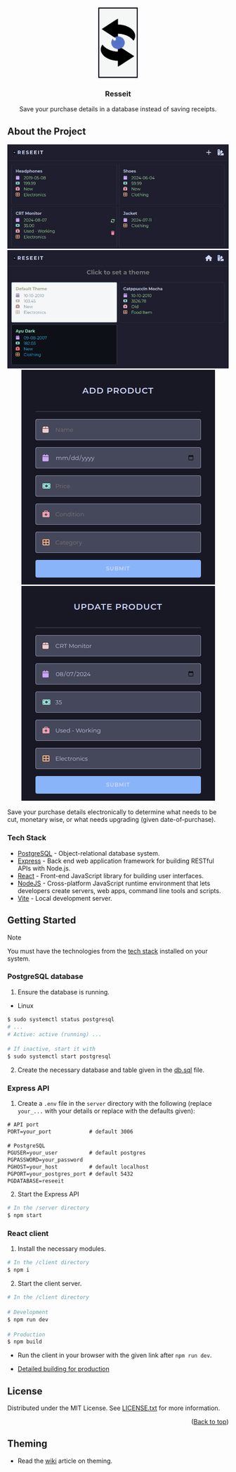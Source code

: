 <a name="readme-top"></a>

<br />
<div align="center">
  <a>
    <img src="./img/logo.png" alt="Reseeit logo" width="90" height="160">
  </a>

  <h3>Resseit</h3>

  <p align="center">
    Save your purchase details in a database instead of saving receipts.
  </p>
</div>

## About the Project

<p align="middle">
  <img alt="homepage" src="./img/screenshots/homepage.png">
  <img alt="theme picker" src="./img/screenshots/themepicker.png">
  <img alt="add product" src="./img/screenshots/addproduct.png">
  <img alt="update product" src="./img/screenshots/updateproduct.png">
</p>

Save your purchase details electronically to determine what needs to be cut, monetary wise, or what needs upgrading (given date-of-purchase).

### Tech Stack
- [PostgreSQL] - Object-relational database system.
- [Express] - Back end web application framework for building RESTful APIs with Node.js.
- [React] - Front-end JavaScript library for building user interfaces.
- [NodeJS] - Cross-platform JavaScript runtime environment that lets developers create servers, web apps, command line tools and scripts.
- [Vite] - Local development server.

## Getting Started

> [!NOTE]
> You must have the technologies from the [tech stack](#tech-stack) installed on your system.

### PostgreSQL database
1. Ensure the database is running.
- Linux
```sh
$ sudo systemctl status postgresql
# ...
# Active: active (running) ...

# If inactive, start it with
$ sudo systemctl start postgresql
```

2. Create the necessary database and table given in the [db.sql](../server/db/db.sql) file.

### Express API
1. Create a `.env` file in the `server` directory with the following (replace `your_...` with your details or replace with the defaults given):
```dotenv
# API port
PORT=your_port            # default 3006

# PostgreSQL
PGUSER=your_user          # default postgres
PGPASSWORD=your_password
PGHOST=your_host          # default localhost
PGPORT=your_postgres_port # default 5432
PGDATABASE=reseeit
```
2. Start the Express API
```sh
# In the /server directory
$ npm start
```

### React client
1. Install the necessary modules.
```sh
# In the /client directory
$ npm i
```
2. Start the client server.
```sh
# In the /client directory

# Development
$ npm run dev

# Production
$ npm build
```
- Run the client in your browser with the given link after `npm run dev`.

- [Detailed building for production](https://vitejs.dev/guide/build)

## License
Distributed under the MIT License. See [LICENSE.txt](./LICENSE.txt) for more information.

<p align="right">(<a href="#readme-top">Back to top</a>)</p>

## Theming
- Read the [wiki](https://github.com/happ-2h/Reseeit/wiki/Theming) article on theming.

<!-- Reference Links -->
[PostgreSQL]: <https://www.postgresql.org/>
[Express]: <https://expressjs.com/>
[React]: <https://react.dev/>
[NodeJS]: <https://nodejs.org/>
[Vite]: <https://vitejs.dev/>